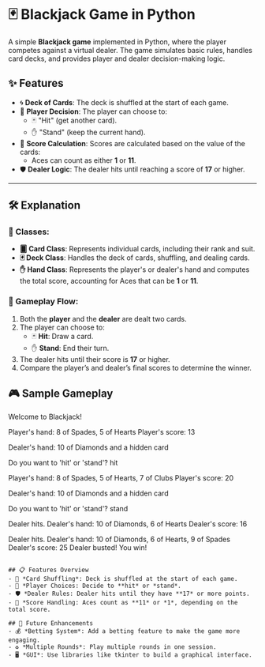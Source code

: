 # 🃏 Blackjack Game in Python

A simple **Blackjack game** implemented in Python, where the player competes against a virtual dealer.
The game simulates basic rules, handles card decks, and provides player and dealer decision-making logic.

## ✨ Features
- 🌀 **Deck of Cards**: The deck is shuffled at the start of each game.
- 🎯 **Player Decision**: The player can choose to:
  - 🃏 "Hit" (get another card).
  - ✋ "Stand" (keep the current hand).
- 🔢 **Score Calculation**: Scores are calculated based on the value of the cards:
  - Aces can count as either **1** or **11**.
- 🛡 **Dealer Logic**: The dealer hits until reaching a score of **17** or higher.

---

## 🛠 Explanation
### 🎴 Classes:
- **🂠 Card Class**: Represents individual cards, including their rank and suit.
- **🃏 Deck Class**: Handles the deck of cards, shuffling, and dealing cards.
- **✋ Hand Class**: Represents the player's or dealer's hand and computes the total score, accounting for Aces that can be **1** or **11**.

### 🔄 Gameplay Flow:
1. Both the **player** and the **dealer** are dealt two cards.
2. The player can choose to:
   - 🃏 **Hit**: Draw a card.
   - ✋ **Stand**: End their turn.
3. The dealer hits until their score is **17** or higher.
4. Compare the player’s and dealer’s final scores to determine the winner.

## 🎮 Sample Gameplay

Welcome to Blackjack!

Player's hand: 8 of Spades, 5 of Hearts
Player's score: 13

Dealer's hand: 10 of Diamonds and a hidden card

Do you want to 'hit' or 'stand'? hit

Player's hand: 8 of Spades, 5 of Hearts, 7 of Clubs
Player's score: 20

Dealer's hand: 10 of Diamonds and a hidden card

Do you want to 'hit' or 'stand'? stand

Dealer hits.
Dealer's hand: 10 of Diamonds, 6 of Hearts
Dealer's score: 16

Dealer hits.
Dealer's hand: 10 of Diamonds, 6 of Hearts, 9 of Spades
Dealer's score: 25
Dealer busted! You win!
```

## 📋 Features Overview
- 🔄 *Card Shuffling*: Deck is shuffled at the start of each game.
- 🎯 *Player Choices: Decide to **hit* or *stand*.
- 🛡 *Dealer Rules: Dealer hits until they have **17* or more points.
- 🔢 *Score Handling: Aces count as **11* or *1*, depending on the total score.

## 🚀 Future Enhancements
- 💰 *Betting System*: Add a betting feature to make the game more engaging.
- ♻ *Multiple Rounds*: Play multiple rounds in one session.
- 🖥 *GUI*: Use libraries like tkinter to build a graphical interface.

